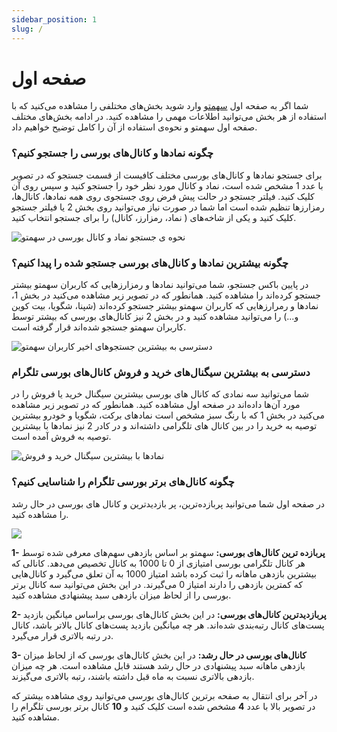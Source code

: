 ```yaml
---
sidebar_position: 1
slug: /
---
```


# صفحه اول

شما اگر به صفحه اول [سهمتو](https://sahmeto.com/) وارد شوید بخش‌های مختلفی را مشاهده می‌کنید که با استفاده از هر بخش می‌توانید اطلاعات مهمی را مشاهده کنید. در ادامه بخش‌های مختلف صفحه اول سهمتو و نحوه‌ی استفاده از آن را کامل توضیح خواهیم داد. 

### چگونه نمادها و کانال‌های بورسی را جستجو کنیم؟

برای جستجو نمادها و کانال‌های بورسی مختلف کافیست از قسمت جستجو که در تصویر با عدد 1 مشخص شده است، نماد و کانال مورد نظر خود را جستجو کنید و سپس روی آن کلیک کنید. فیلتر جستجو در حالت پیش فرض روی جستجوی روی همه نمادها، کانال‌ها، رمزارزها تنظیم شده است اما شما در صورت نیاز می‌توانید روی بخش 2 یا فیلتر جستجو کلیک کنید و یکی از شاخه‌های \( نماد، رمزارز، کانال\) را برای جستجو انتخاب کنید. 

![&#x646;&#x62D;&#x648;&#x647; &#x6CC; &#x62C;&#x633;&#x62A;&#x62C;&#x648; &#x646;&#x645;&#x627;&#x62F; &#x648; &#x6A9;&#x627;&#x646;&#x627;&#x644; &#x628;&#x648;&#x631;&#x633;&#x6CC; &#x62F;&#x631; &#x633;&#x647;&#x645;&#x62A;&#x648;](/img/jsthw.jpg)

### **چگونه بیشترین نمادها و کانال‌های بورسی جستجو شده را پیدا کنیم؟**

در پایین باکس جستجو، شما می‌توانید نمادها و رمزارزهایی که کاربران سهمتو بیشتر جستجو کرده‌اند را مشاهده کنید. همانطور که در تصویر زیر مشاهده می‌کنید در بخش 1، نمادها و رمرارزهایی که کاربران سهمتو بیشتر جستجو کرده‌اند \(شپنا، شگویا، بیت کوین و...\) را می‌توانید مشاهده کنید و در بخش 2 نیز کانال‌های بورسی که بیشتر توسط کاربران سهمتو جستجو شده‌اند قرار گرفته است. 

![&#x62F;&#x633;&#x62A;&#x631;&#x633;&#x6CC; &#x628;&#x647; &#x628;&#x6CC;&#x634;&#x62A;&#x631;&#x6CC;&#x646; &#x62C;&#x633;&#x62A;&#x62C;&#x648;&#x647;&#x627;&#x6CC; &#x627;&#x62E;&#x6CC;&#x631; &#x6A9;&#x627;&#x631;&#x628;&#x631;&#x627;&#x646; &#x633;&#x647;&#x645;&#x62A;&#x648;](/img/nmadha-w-kanal-hay-pr-jsthw.png)

### دسترسی به بیشترین سیگنال‌های خرید و فروش کانال‌های بورسی تلگرام

شما می‌توانید سه نمادی که کانال های بورسی بیشترین سیگنال خرید یا فروش را در مورد آن‌ها داده‌اند در صفحه اول مشاهده کنید. همانطور که در تصویر زیر مشاهده می‌کنید در بخش 1 که با رنگ سبز مشخص است نمادهای برکت، شگویا و خودرو بیشترین توصیه به خرید را در بین کانال های تلگرامی داشته‌اند و در کادر 2 نیز نمادها با بیشترین توصیه به فروش آمده است. 

![&#x646;&#x645;&#x627;&#x62F;&#x647;&#x627; &#x628;&#x627; &#x628;&#x6CC;&#x634;&#x62A;&#x631;&#x6CC;&#x646; &#x633;&#x6CC;&#x6AF;&#x646;&#x627;&#x644; &#x62E;&#x631;&#x6CC;&#x62F; &#x648; &#x641;&#x631;&#x648;&#x634;](/img/twsyh-bh-khryd-w-frwsh.png)

### چگونه کانال‌های برتر بورسی تلگرام را شناسایی کنیم؟

در صفحه اول شما می‌توانید پربازده‌ترین، پر بازدیدترین و کانال های بورسی در حال رشد را مشاهده کنید. 

![](/img/kanal-hay-brtr.png)

**1-** **پربازده ترین کانال‌های بورسی:** سهمتو بر اساس بازدهی سهم‌های معرفی شده توسط هر کانال تلگرامی بورسی امتیازی از 0 تا 1000 به کانال تخصیص می‌دهد. کانالی که بیشترین بازدهی ماهانه را ثبت کرده باشد امتیاز 1000 به آن تعلق می‌گیرد و کانال‌هایی که کمترین بازدهی را دارند امتیاز 0 می‌گیرند. در این بخش می‌توانید سه کانال برتر بورسی را از لحاظ میزان بازدهی سبد پیشنهادی مشاهده کنید. 

**2- پربازدیدترین کانال‌های بورسی:** در این بخش کانال‌های بورسی براساس میانگین بازدید پست‌های کانال رتبه‌بندی شده‌اند. هر چه میانگین بازدید پست‌های کانال بالاتر باشد، کانال در رتبه بالاتری قرار می‌گیرد.

**3- کانال‌های بورسی در حال رشد:**  در این بخش کانال‌های بورسی که از لحاظ میزان بازدهی ماهانه سبد پیشنهادی در حال رشد هستند قابل مشاهده است. هر چه میزان بازدهی بالاتری نسبت به ماه قبل داشته باشند، رتبه بالاتری می‌گیزند.

در آخر برای انتقال به صفحه برترین کانال‌های بورسی می‌توانید روی مشاهده بیشتر که در تصویر بالا با عدد **4** مشخص شده است کلیک کنید و **10** کانال برتر بورسی تلگرام را مشاهده کنید. 



### 

### 










